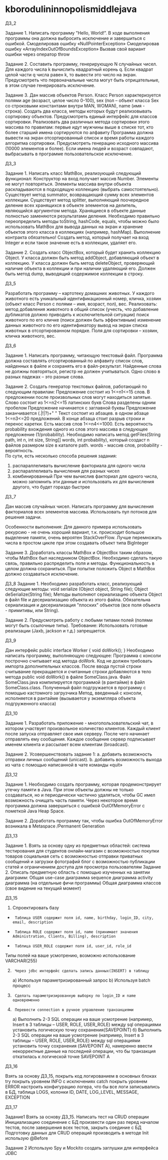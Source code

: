 # kborodulininnopolismiddlejava

ДЗ_2

Задание 1. Написать программу ”Hello, World!”. В ходе выполнения программы она должна выбросить исключение и завершиться 
с ошибкой.
    Смоделировав ошибку «NullPointerException»
    Смоделировав ошибку «ArrayIndexOutOfBoundsException»
    Вызвав свой вариант ошибки через оператор throw

Задание 2. Составить программу, генерирующую N случайных чисел. Для каждого числа k вычислить квадратный корень q. 
Если квадрат целой части q числа равен k, то вывести это число на экран. Предусмотреть что первоначальные числа могут 
быть отрицательные, в этом случае генерировать исключение.

Задание 3. Дан массив объектов Person. Класс Person характеризуется полями age (возраст, целое число 0-100), 
sex (пол – объект класса Sex со строковыми константами внутри MAN, WOMAN), name (имя - строка). Создать два класса, 
методы которых будут реализовывать сортировку объектов. Предусмотреть единый интерфейс для классов сортировки. 
Реализовать два различных метода сортировки этого массива по правилам:
    первые идут мужчины
    выше в списке тот, кто более старший
    имена сортируются по алфавиту
Программа должна вывести на экран отсортированный список и время работы каждого алгоритма сортировки.
Предусмотреть генерацию исходного массива (10000 элементов и более).
Если имена людей и возраст совпадают, выбрасывать в программе пользовательское исключение.


ДЗ_3

Задание 1. Написать класс MathBox, реализующий следующий функционал:
    Конструктор на вход получает массив Number. Элементы не могут повторяться. 
    Элементы массива внутри объекта раскладываются в подходящую коллекцию (выбрать самостоятельно).
    Существует метод summator, возвращающий сумму всех элементов коллекции.
    Существует метод splitter, выполняющий поочередное деление всех хранящихся в объекте элементов на делитель, 
    являющийся аргументом метода. Хранящиеся в объекте данные полностью заменяются результатами деления.
    Необходимо правильно переопределить методы toString, hashCode, equals, чтобы можно было использовать 
    MathBox для вывода данных на экран и хранение объектов этого класса в коллекциях (например, hashMap).
    Выполнение контракта обязательно!
    Создать метод, который получает на вход Integer и если такое значение есть в коллекции, удаляет его.

Задание 2. Создать класс ObjectBox, который будет хранить коллекцию Object.
    У класса должен быть метод addObject, добавляющий объект в коллекцию.
    У класса должен быть метод deleteObject, проверяющий наличие объекта в коллекции и при наличии удаляющий его.
    Должен быть метод dump, выводящий содержимое коллекции в строку.


ДЗ_5

Разработать программу – картотеку домашних животных. 
У каждого животного есть уникальный идентификационный номер, кличка, хозяин (объект класс Person с полями – имя, возраст, пол), вес.
Реализовать:
    метод добавления животного в общий список (учесть, что добавление дубликатов должно приводить к исключительной ситуации)
    поиск животного по его кличке (поиск должен быть эффективным)
    изменение данных животного по его идентификатору
    вывод на экран списка животных в отсортированном порядке. Поля для сортировки –  хозяин, кличка животного, вес. 

   
ДЗ_6

Задание 1. Написать программу, читающую текстовый файл. Программа должна составлять отсортированный по алфавиту список слов, 
найденных в файле и сохранять его в файл-результат. Найденные слова не должны повторяться, регистр не должен учитываться. 
Одно слово в разных падежах – это разные слова.

Задание 2. Создать генератор текстовых файлов, работающий по следующим правилам:
    Предложение состоит из 1<=n1<=15 слов. В предложении после произвольных слов могут находиться запятые.
    Слово состоит из 1<=n2<=15 латинских букв
    Слова разделены одним пробелом
    Предложение начинается с заглавной буквы
    Предложение заканчивается (.|!|?)+" "
    Текст состоит из абзацев. в одном абзаце 1<=n3<=20 предложений. В конце абзаца стоит разрыв строки и перенос каретки.
    Есть массив слов 1<=n4<=1000. Есть вероятность probability вхождения одного из слов этого массива в следующее предложение (1/probability).
Необходимо написать метод getFiles(String path, int n, int size, String[] words, int probability), который создаст n 
файлов размером size в каталоге path. words - массив слов, probability - вероятность.        
По сути, есть несколько способа решения задания:
1) распараллеливать вычисление факториала для одного числа
2) распараллеливать вычисления для разных чисел
3) комбинированный
При чем вычислив факториал для одного числа, можно запомнить эти данные и использовать их для вычисления другого, 
что будет гораздо быстрее


ДЗ_7

Дан массив случайных чисел. 
Написать программу для вычисления факториалов всех элементов массива. 
Использовать пул потоков для решения задачи.

Особенности выполнения:
Для данного примера использовать рекурсию - не очень хороший вариант, 
т.к. происходит большое выделение памяти, очень вероятен StackOverFlow. 
Лучше перемножать числа в простом цикле при этом создавать объект типа BigInteger

Задание 3. Доработать классы MathBox и ObjectBox таким образом, чтобы MathBox был наследником ObjectBox. 
Необходимо сделать такую связь, правильно распределить поля и методы. Функциональность в целом должна сохраниться. 
При попытке положить Object в MathBox должно создаваться исключение.


ДЗ_8
Задание 1. Необходимо разработать класс, реализующий следующие методы:
void serialize (Object object, String file);
Object deSerialize(String file);
Методы выполняют сериализацию объекта Object в файл file и десериализацию объекта из этого файла. 
Обязательна сериализация и десериализация "плоских" объектов (все поля объекта - примитивы, или String).

Задание 2. Предусмотреть работу c любыми типами полей (полями могут быть ссылочные типы).
Требование: Использовать готовые реализации (Jaxb, jackson и т.д.) запрещается.


ДЗ_9

Дан интерфейс
public interface Worker {
    void doWork();
}
Необходимо написать программу, выполняющую следующее:
Программа с консоли построчно считывает код метода doWork. 
Код не должен требовать импорта дополнительных классов.
После ввода пустой строки считывание прекращается и считанные строки добавляются 
в тело метода public void doWork() в файле SomeClass.java.
Файл SomeClass.java компилируется программой (в рантайме) в файл SomeClass.class.
Полученный файл подгружается в программу с помощью кастомного загрузчика
Метод, введенный с консоли, исполняется в рантайме (вызывается у экземпляра объекта подгруженного класса)


ДЗ_10

Задание 1. Разработать приложение - многопользовательский чат, в котором участвует произвольное количество клиентов. 
Каждый клиент после запуска отправляет свое имя серверу. После чего начинает отправлять ему сообщения. 
Каждое сообщение сервер подписывает именем клиента и рассылает всем клиентам (broadcast).

Задание 2.  Усовершенствовать задание 1:
a.      добавить возможность отправки личных сообщений (unicast).
b.      добавить возможность выхода из чата с помощью написанной в чате команды «quit»


ДЗ_12

Задание 1. Необходимо создать программу, которая продемонстрирует утечку памяти в Java. 
При этом объекты должны не только создаваться, но и периодически частично удаляться, 
чтобы GC имел возможность очищать часть памяти. 
Через некоторое время программа должна завершиться с ошибкой OutOfMemoryError c пометкой Java Heap Space.

Задание 2. Доработать программу так, чтобы ошибка OutOfMemoryError возникала в Metaspace /Permanent Generation


ДЗ_13

Задание 1. Взять за основу одну из предметных областей:
     система тестирования для студентов
     онлайн-магазин с возможностью покупки товаров
     социальная сеть с возможностью отправки приватных сообщений и загрузки фотографий
     блог с возможностью публикации статей и ограничением доступа для просмотра пользователям
Задание 2. Описать предметную область с помощью изученных на занятии диаграмм:
    Общая use-case диаграмма
    sequence диаграмма
    activity диаграмма (на отдельные фичи программы)
    Общая диаграмма классов (свое видение на текущий момент)


ДЗ_15

1)    Спроектировать базу
-      Таблица USER содержит поля id, name, birthday, login_ID, city, email, description
-      Таблица ROLE содержит поля id, name (принимает значения Administration, Clients, Billing), description
-      Таблица USER_ROLE содержит поля id, user_id, role_id
Типы полей на ваше усмотрению, возможно использование VARCHAR(255)

2)      Через jdbc интерфейс сделать запись данных(INSERT) в таблицу
    a)      Используя параметризированный запрос
    b)      Используя batch процесс
3)      Сделать параметризированную выборку по login_ID и name одновременно
4)      Перевести connection в ручное управление транзакциями
    a)      Выполнить 2-3 SQL операции на ваше усмотрение (например, Insert в 3 таблицы – USER, ROLE, USER_ROLE) 
    между sql операциями установить логическую точку сохранения(SAVEPOINT)
    б)   Выполнить 2-3 SQL операции на ваше усмотрение (например, Insert в 3 таблицы – USER, ROLE, USER_ROLE) 
    между sql операциями установить точку сохранения (SAVEPOINT A), 
    намеренно ввести некорректные данные на последней операции, 
    что бы транзакция откатилась к логической точке SAVEPOINT A


ДЗ_16

Взять за основу ДЗ_15, 
покрыть код логированием
в основных блоках try покрыть уровнем INFO
с исключениях catch покрыть уровнем ERROR
настроить конфигурацию логера, что бы все логи записывались в БД, таблица LOGS,
колонки ID, DATE, LOG_LEVEL, MESSAGE, EXCEPTION


ДЗ_17

Задание1
Взять за основу ДЗ_15. Написать тест на CRUD операции 
Инициализацию соединение с БД произвести один раз перед началом тестов, 
после завершения всех тестов, закрыть соединие с БД
Подготовку данных для CRUD операций производить в методе Init использую @Before

Задание 2
Использую Spy и Mockito создать заглушки для интерфейса JDBC